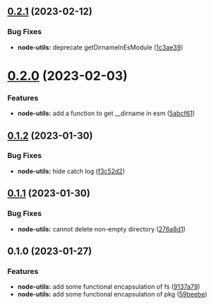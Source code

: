 ## [0.2.1](https://github.com/chengpeiquan/bassist/compare/node-utils@0.2.0...node-utils@0.2.1) (2023-02-12)


### Bug Fixes

* **node-utils:** deprecate getDirnameInEsModule ([1c3ae39](https://github.com/chengpeiquan/bassist/commit/1c3ae39fba0d7218a53868bcf156b6b71b2f3d14))



# [0.2.0](https://github.com/chengpeiquan/bassist/compare/node-utils@0.1.2...node-utils@0.2.0) (2023-02-03)


### Features

* **node-utils:** add a function to get __dirname in esm ([5abcf61](https://github.com/chengpeiquan/bassist/commit/5abcf611f4c73942b7a7b140d41dd0062b0ed848))



## [0.1.2](https://github.com/chengpeiquan/bassist/compare/node-utils@0.1.1...node-utils@0.1.2) (2023-01-30)


### Bug Fixes

* **node-utils:** hide catch log ([f3c52d2](https://github.com/chengpeiquan/bassist/commit/f3c52d2c8c762403254225856da6028dec126598))



## [0.1.1](https://github.com/chengpeiquan/bassist/compare/node-utils@0.1.0...node-utils@0.1.1) (2023-01-30)


### Bug Fixes

* **node-utils:** cannot delete non-empty directory ([276a8d1](https://github.com/chengpeiquan/bassist/commit/276a8d15c6c0189f41f0108f53e06ecb97e07ea8))



## 0.1.0 (2023-01-27)


### Features

* **node-utils:** add some functional encapsulation of fs ([9137a79](https://github.com/chengpeiquan/bassist/commit/9137a7919e1a251a9a6e7bfc4c838bc86c708ebf))
* **node-utils:** add some functional encapsulation of pkg ([59beebe](https://github.com/chengpeiquan/bassist/commit/59beebee09f616095c670c3f09a2d6321af090f0))



